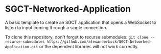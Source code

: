 # SGCT-Networked-Application
A basic template to create an SGCT application that opens a WebSocket to listen to input coming through a single connection.

To clone this repository, don't forget to recurse submodules: `git clone --recurse-submodules https://github.com/alexanderbock/SGCT-Networked-Application.git` or the dependent libraries will not work correctly.
